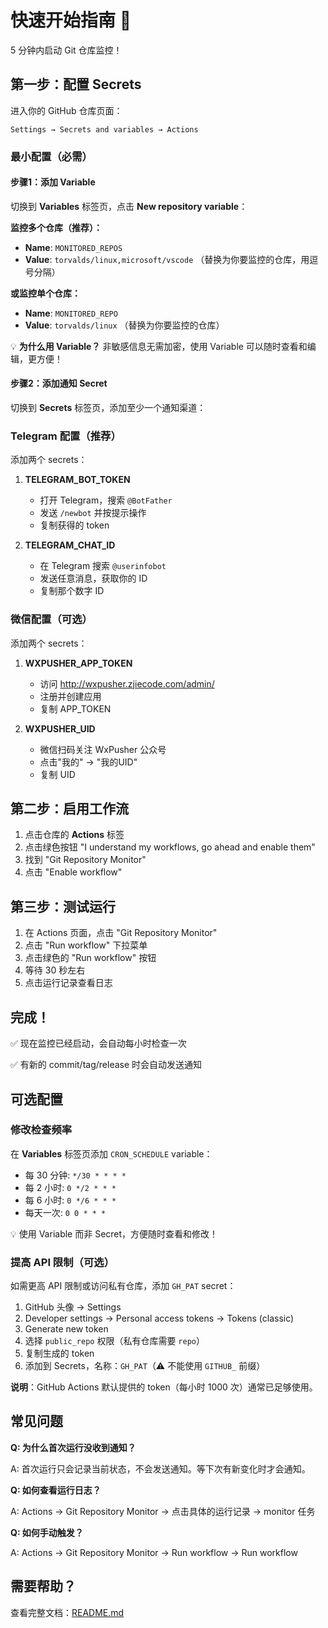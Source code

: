# 快速开始指南 🚀

5 分钟内启动 Git 仓库监控！

## 第一步：配置 Secrets

进入你的 GitHub 仓库页面：

```
Settings → Secrets and variables → Actions
```

### 最小配置（必需）

#### 步骤1：添加 Variable

切换到 **Variables** 标签页，点击 **New repository variable**：

**监控多个仓库（推荐）：**
- **Name**: `MONITORED_REPOS`
- **Value**: `torvalds/linux,microsoft/vscode` （替换为你要监控的仓库，用逗号分隔）

**或监控单个仓库：**
- **Name**: `MONITORED_REPO`
- **Value**: `torvalds/linux` （替换为你要监控的仓库）

💡 **为什么用 Variable？** 非敏感信息无需加密，使用 Variable 可以随时查看和编辑，更方便！

#### 步骤2：添加通知 Secret

切换到 **Secrets** 标签页，添加至少一个通知渠道：

### Telegram 配置（推荐）

添加两个 secrets：

1. **TELEGRAM_BOT_TOKEN**
   - 打开 Telegram，搜索 `@BotFather`
   - 发送 `/newbot` 并按提示操作
   - 复制获得的 token

2. **TELEGRAM_CHAT_ID**
   - 在 Telegram 搜索 `@userinfobot`
   - 发送任意消息，获取你的 ID
   - 复制那个数字 ID

### 微信配置（可选）

添加两个 secrets：

1. **WXPUSHER_APP_TOKEN**
   - 访问 http://wxpusher.zjiecode.com/admin/
   - 注册并创建应用
   - 复制 APP_TOKEN

2. **WXPUSHER_UID**
   - 微信扫码关注 WxPusher 公众号
   - 点击"我的" → "我的UID"
   - 复制 UID

## 第二步：启用工作流

1. 点击仓库的 **Actions** 标签
2. 点击绿色按钮 "I understand my workflows, go ahead and enable them"
3. 找到 "Git Repository Monitor"
4. 点击 "Enable workflow"

## 第三步：测试运行

1. 在 Actions 页面，点击 "Git Repository Monitor"
2. 点击 "Run workflow" 下拉菜单
3. 点击绿色的 "Run workflow" 按钮
4. 等待 30 秒左右
5. 点击运行记录查看日志

## 完成！

✅ 现在监控已经启动，会自动每小时检查一次

✅ 有新的 commit/tag/release 时会自动发送通知

## 可选配置

### 修改检查频率

在 **Variables** 标签页添加 `CRON_SCHEDULE` variable：

- 每 30 分钟: `*/30 * * * *`
- 每 2 小时: `0 */2 * * *`
- 每 6 小时: `0 */6 * * *`
- 每天一次: `0 0 * * *`

💡 使用 Variable 而非 Secret，方便随时查看和修改！

### 提高 API 限制（可选）

如需更高 API 限制或访问私有仓库，添加 `GH_PAT` secret：

1. GitHub 头像 → Settings
2. Developer settings → Personal access tokens → Tokens (classic)
3. Generate new token
4. 选择 `public_repo` 权限（私有仓库需要 `repo`）
5. 复制生成的 token
6. 添加到 Secrets，名称：`GH_PAT`（⚠️ 不能使用 `GITHUB_` 前缀）

**说明**：GitHub Actions 默认提供的 token（每小时 1000 次）通常已足够使用。

## 常见问题

**Q: 为什么首次运行没收到通知？**

A: 首次运行只会记录当前状态，不会发送通知。等下次有新变化时才会通知。

**Q: 如何查看运行日志？**

A: Actions → Git Repository Monitor → 点击具体的运行记录 → monitor 任务

**Q: 如何手动触发？**

A: Actions → Git Repository Monitor → Run workflow → Run workflow

## 需要帮助？

查看完整文档：[README.md](README.md)
